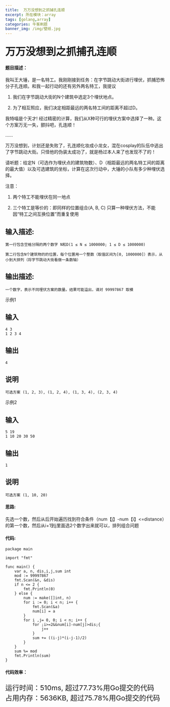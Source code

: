 ```yaml
---
title: 	万万没想到之抓捕孔连顺
excerpt: 所在模块：array
tags: [golang,array]
categories: 牛客刷题
banner_img: /img/壁纸.jpg
---
```


### <font size=6px>万万没想到之抓捕孔连顺</font>

#### 题目描述：

我叫王大锤，是一名特工。我刚刚接到任务：在字节跳动大街进行埋伏，抓捕恐怖分子孔连顺。和我一起行动的还有另外两名特工，我提议

1. 我们在字节跳动大街的N个建筑中选定3个埋伏地点。

2. 为了相互照应，我们决定相距最远的两名特工间的距离不超过D。

我特喵是个天才! 经过精密的计算，我们从X种可行的埋伏方案中选择了一种。这个方案万无一失，颤抖吧，孔连顺！

……

万万没想到，计划还是失败了，孔连顺化妆成小龙女，混在cosplay的队伍中逃出了字节跳动大街。只怪他的伪装太成功了，就是杨过本人来了也发现不了的！

请听题：给定N（可选作为埋伏点的建筑物数）、D（相距最远的两名特工间的距离的最大值）以及可选建筑的坐标，计算在这次行动中，大锤的小队有多少种埋伏选择。

注意：

1. 两个特工不能埋伏在同一地点

2. 三个特工是等价的：即同样的位置组合(A, B, C) 只算一种埋伏方法，不能因“特工之间互换位置”而重复使用

## 输入描述:

```
第一行包含空格分隔的两个数字 N和D(1 ≤ N ≤ 1000000; 1 ≤ D ≤ 1000000)

第二行包含N个建筑物的的位置，每个位置用一个整数（取值区间为[0, 1000000]）表示，从小到大排列（将字节跳动大街看做一条数轴）
```

## 输出描述:

```
一个数字，表示不同埋伏方案的数量。结果可能溢出，请对 99997867 取模
```

示例1

## 输入

```
4 3
1 2 3 4
```

## 输出

```
4
```

## 说明

```
可选方案 (1, 2, 3), (1, 2, 4), (1, 3, 4), (2, 3, 4)
```

示例2

## 输入

```
5 19
1 10 20 30 50
```

## 输出

```
1
```

## 说明

```
可选方案 (1, 10, 20)
```

#### 思路:

先选一个数，然后从后开始遍历找到符合条件（num【j】-num【i】<=distance）的第一个数，然后从i+1到j里面选2个数字出来就可以，排列组合问题

#### 代码:

```golang
package main

import "fmt"

func main() {
	var a, n, dis,i,j,sum int
	mod := 99997867
	fmt.Scan(&n, &dis)
	if n <= 2 {
		fmt.Println(0)
	} else {
		num := make([]int, n)
		for i := 0; i < n; i++ {
			fmt.Scan(&a)
			num[i] = a
		}
		for i ,j= 0, 0; i < n; i++ {
			for ;i>=2&&num[i]-num[j]>dis;{
				j++
			}
			sum += ((i-j)*(i-j-1)/2)
		}
	}
	sum %= mod
	fmt.Println(sum)
}
```

#### 代码效率：

<p class="note note-primary"; style="font-size:22px">
   运行时间：510ms, 超过77.73%用Go提交的代码<br>
   占用内存：5636KB, 超过75.78%用Go提交的代码
</p>


